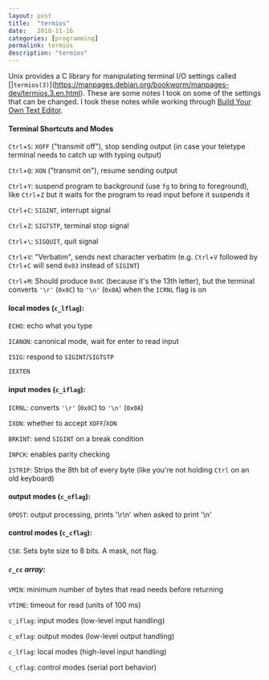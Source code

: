 ```yaml
---
layout: post
title:  "termios"
date:   2018-11-16
categories: [programming]
permalink: termios
description: "termios"
---
```


Unix provides a C library for manipulating terminal I/O settings called []`termios(3)`](https://manpages.debian.org/bookworm/manpages-dev/termios.3.en.html). These are some notes I took on some of the settings that can be changed. I took these notes while working through  [Build Your Own Text Editor](https://viewsourcecode.org/snaptoken/kilo/).

#### Terminal Shortcuts and Modes

`Ctrl`+`S`: `XOFF` ("transmit off"), stop sending output (in case your teletype terminal needs to catch up with typing 
output)

`Ctrl`+`Q`: `XON` ("transmit on"), resume sending output

`Ctrl`+`Y`: suspend program to background (use `fg` to bring to foreground), like `Ctrl`+`Z` but it waits
for the program to read input before it suspends it

`Ctrl`+`C`: `SIGINT`, interrupt signal

`Ctrl`+`Z`: `SIGTSTP`, terminal stop signal

`Ctrl`+`\`: `SIGQUIT`, quit signal

`Ctrl`+`V`: "Verbatim", sends next character verbatim (e.g. `Ctrl`+`V` followed by `Ctrl`+`C` will send `0x03` instead of `SIGINT`)

`Ctrl`+`M`: Should produce `0x0C` (because it's the 13th letter), but the terminal converts `'\r'` (`0x0C`) to `'\n'` (`0x0A`) when the `ICRNL` flag is on


#### local modes (`c_lflag`):

`ECHO`: echo what you type

`ICANON`: canonical mode, wait for enter to read input

`ISIG`: respond to `SIGINT`/`SIGTSTP`

`IEXTEN` 


#### input modes (`c_iflag`):

`ICRNL`: converts `'\r'` (`0x0C`) to `'\n'` (`0x0A`)

`IXON`: whether to accept `XOFF`/`XON`

`BRKINT`: send `SIGINT` on a break condition

`INPCK`: enables parity checking

`ISTRIP`: Strips the 8th bit of every byte (like you're not holding `Ctrl` on an old keyboard)


#### output modes (`c_oflag`):

`OPOST`: output processing, prints '\r\n' when asked to print '\n'


#### control modes (`c_cflag`):

`CS8`: Sets byte size to 8 bits. A mask, not flag.


#####  `c_cc` array:

`VMIN`: minimum number of bytes that read needs before returning

`VTIME`: timeout for read (units of 100 ms)


`c_iflag`: input modes (low-level input handling)

`c_oflag`: output modes (low-level output handling)

`c_lflag`: local modes (high-level input handling)

`c_cflag`: control modes (serial port behavior)
